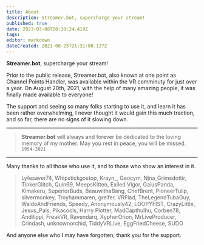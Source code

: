 ```yaml
---
title: About
description: Streamer.bot, supercharge your stream!
published: true
date: 2023-03-08T20:38:24.419Z
tags: 
editor: markdown
dateCreated: 2021-08-25T21:31:00.127Z
---
```


**Streamer.bot**, supercharge your stream!

Prior to the public release, Streamer.bot, also known at one point as Channel Points Handler, was available within the VR comminuty for just over a year.  On August 20th, 2021, with the help of many amazing people, it was finally made available to everyone!

The support and seeing so many folks starting to use it, and learn it has been rather overwhelming, I never thought it would gain this much traction, and so far, there are no signs of it slowing down.

---

> 	**Streamer.bot** will always and forever be dedicated to the loving memory of my mother.
> 	May you rest in peace, you will be missed.  `1954-2021`

---

Many thanks to all those who use it, and to those who show an interest in it.

> Lyfesaver74, Whipstickgostop, Krayn_, Geocym, Njna_Grimsdottir, TinkerGlitch, Quin69, MeepsKitten, Exiled Vigor, GaiusPanda, Kimakeru, SuperiorBuds, BeauwithaBang, ChefBrent, PioneerTulip, silvermonkey, Troyhammaren, greifer, VRFlad, TheLegendTubaGuy, WaldoAndFriends, Speedy, Anonymously42, LOOPYFIST, CrazyLittle, Jesus_Pals, Pikacools, Harry Plotter, MadCapthulhu, Corben78, Andilippi, FreakVR, Ravendarq, XypherOrion, MrLiveProducer, Crindash, unknownorchid, TiddyVRLive, EggFriedCheese, SUDO

And anyone else who I may have forgotten; thank you for the support.